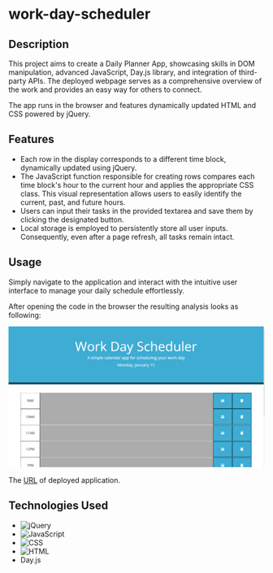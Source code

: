 # work-day-scheduler

## Description
This project aims to create a Daily Planner App, showcasing skills in DOM manipulation, advanced JavaScript, Day.js library, and integration of third-party APIs. The deployed webpage serves as a comprehensive overview of the work and provides an easy way for others to connect.

The app runs in the browser and features dynamically updated HTML and CSS powered by jQuery.

## Features
- Each row in the display corresponds to a different time block, dynamically updated using jQuery.
- The JavaScript function responsible for creating rows compares each time block's hour to the current hour and applies the appropriate CSS class. This visual representation allows users to easily identify the current, past, and future hours.
- Users can input their tasks in the provided textarea and save them by clicking the designated button.
- Local storage is employed to persistently store all user inputs. Consequently, even after a page refresh, all tasks remain intact.

## Usage
Simply navigate to the application and interact with the intuitive user interface to manage your daily schedule effortlessly.

After opening the code in the browser the resulting analysis looks as following:

![A screenshot of the deployed application](./assets/img/screenshot.PNG)

The [URL](https://paulinasiwko.github.io/work-day-scheduler/) of deployed application.

## Technologies Used

- ![jQuery](https://img.shields.io/badge/jQuery-0769AD?style=for-the-badge&logo=jquery&logoColor=white)
- ![JavaScript](https://img.shields.io/badge/JavaScript-323330?style=for-the-badge&logo=javascript&logoColor=F7DF1E) 
- ![CSS](https://img.shields.io/badge/CSS3-1572B6?style=for-the-badge&logo=css3&logoColor=white)
- ![HTML](https://img.shields.io/badge/HTML5-E34F26?style=for-the-badge&logo=html5&logoColor=white)
- Day.js
